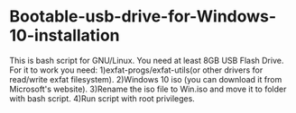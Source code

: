 # Bootable-usb-drive-for-Windows-10-installation
This is bash script for GNU/Linux.
You need at least 8GB USB Flash Drive.
For it to work you need:
1)exfat-progs/exfat-utils(or other drivers for read/write exfat filesystem).
2)Windows 10 iso (you can download it from Microsoft's website).
3)Rename the iso file to Win.iso and move it to folder with bash script.
4)Run script with root privileges.
